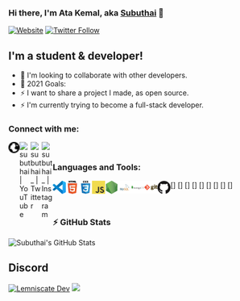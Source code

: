 ### Hi there, I'm Ata Kemal, aka [Subuthai][website] 👋

[![Website](https://img.shields.io/website?label=subuthai.xyz&style=for-the-badge&url=https%3A%2F%2Fsubuthai.xyz)](https://subuthai.xyz)
[![Twitter Follow](https://img.shields.io/twitter/follow/subuthai_?color=1DA1F2&logo=twitter&style=for-the-badge)](https://twitter.com/intent/follow?original_referer=https%3A%2F%2Fgithub.com%2FSubuthai&screen_name=subuthai_)

## I'm a student & developer!

- 👯 I'm looking to collaborate with other developers.
- 🥅 2021 Goals:
- ⚡ I want to share a project I made, as open source.
- ⚡ I'm currently trying to become a full-stack developer.

### Connect with me:

[<img align="left" alt="subuthai.xyz" width="22px" src="https://raw.githubusercontent.com/iconic/open-iconic/master/svg/globe.svg" />][website]
[<img align="left" alt="subuthai | YouTube" width="22px" src="https://cdn.jsdelivr.net/npm/simple-icons@v3/icons/youtube.svg" />][youtube]
[<img align="left" alt="subuthai_ | Twitter" width="22px" src="https://cdn.jsdelivr.net/npm/simple-icons@v3/icons/twitter.svg" />][twitter]
[<img align="left" alt="subuthai_ | Instagram" width="22px" src="https://cdn.jsdelivr.net/npm/simple-icons@v3/icons/instagram.svg" />][instagram]

<br/>

### Languages and Tools:

[<img align="left" alt="Visual Studio Code" width="26px" src="https://raw.githubusercontent.com/github/explore/80688e429a7d4ef2fca1e82350fe8e3517d3494d/topics/visual-studio-code/visual-studio-code.png" />]
[<img align="left" alt="HTML5" width="26px" src="https://raw.githubusercontent.com/github/explore/80688e429a7d4ef2fca1e82350fe8e3517d3494d/topics/html/html.png" />]
[<img align="left" alt="CSS3" width="26px" src="https://raw.githubusercontent.com/github/explore/80688e429a7d4ef2fca1e82350fe8e3517d3494d/topics/css/css.png" />]
[<img align="left" alt="JavaScript" width="26px" src="https://raw.githubusercontent.com/github/explore/80688e429a7d4ef2fca1e82350fe8e3517d3494d/topics/javascript/javascript.png" />]
[<img align="left" alt="Node.js" width="26px" src="https://raw.githubusercontent.com/github/explore/80688e429a7d4ef2fca1e82350fe8e3517d3494d/topics/nodejs/nodejs.png" />]
[<img align="left" alt="MySQL" width="26px" src="https://raw.githubusercontent.com/github/explore/80688e429a7d4ef2fca1e82350fe8e3517d3494d/topics/mysql/mysql.png" />]
[<img align="left" alt="MongoDB" width="26px" src="https://raw.githubusercontent.com/github/explore/80688e429a7d4ef2fca1e82350fe8e3517d3494d/topics/mongodb/mongodb.png" />]
[<img align="left" alt="Git" width="26px" src="https://raw.githubusercontent.com/github/explore/80688e429a7d4ef2fca1e82350fe8e3517d3494d/topics/git/git.png" />]
[<img align="left" alt="GitHub" width="26px" src="https://raw.githubusercontent.com/github/explore/78df643247d429f6cc873026c0622819ad797942/topics/github/github.png" />]

<br/>

### ⚡ GitHub Stats
  <img align="left" alt="Subuthai's GitHub Stats" src="https://github-readme-stats.vercel.app/api?username=subuthai&theme=dark" />

<br/>

## Discord 
  [<img src="https://discordapp.com/api/guilds/638385129030418452/widget.png?style=banner2" alt="Lemniscate Dev"/>][discord]
  <img src="https://dcbadge.vercel.app/api/shield/275723948803489792?style=flat&theme=clean" />
  

[website]: https://subuthai.xyz
[twitter]: https://twitter.com/subuthai_
[youtube]: https://youtube.com/Subuthai
[instagram]: https://instagram.com/subuthai_
[discord]: https://discord.gg/yBPcHQcVjB
